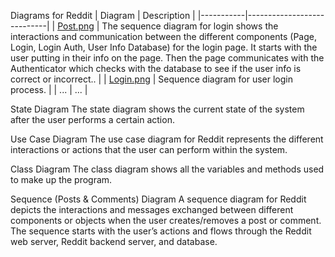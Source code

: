 Diagrams for Reddit
| Diagram   | Description                |
|-----------|----------------------------|
| [Post.png](diagrams/Post.png) | The sequence diagram for login shows the interactions and communication between the different components (Page, Login, Login Auth, User Info Database) for the login page. It starts with the user putting in their info on the page. Then the page communicates with the Authenticator which checks with the database to see if the user info is correct or incorrect.. |
| [Login.png](diagrams/Login.png) | Sequence diagram for user login process. |
| ...       | ...                        |



State Diagram
The state diagram shows the current state of the system after the user performs a certain action.

Use Case Diagram
The use case diagram for Reddit represents the different interactions or actions that the user can perform within the system.

Class Diagram
The class diagram shows all the variables and methods used to make up the program.

Sequence (Posts & Comments) Diagram
A sequence diagram for Reddit depicts the interactions and messages exchanged between different components or objects when the user creates/removes a post or comment. The sequence starts with the user’s actions and flows through the Reddit web server, Reddit backend server, and database. 

